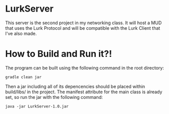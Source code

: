 # LurkServer
This server is the second project in my networking class. It will host a MUD that uses the Lurk Protocol and will be compatible with the Lurk Client that I've also made.

# How to Build and Run it?!
The program can be built using the following command in the root directory:
```
gradle clean jar
```

Then a jar including all of its depencencies should be placed within build/libs/ in the project. The manifest
attribute for the main class is already set, so run the jar with the following command:
```
java -jar LurkServer-1.0.jar
```